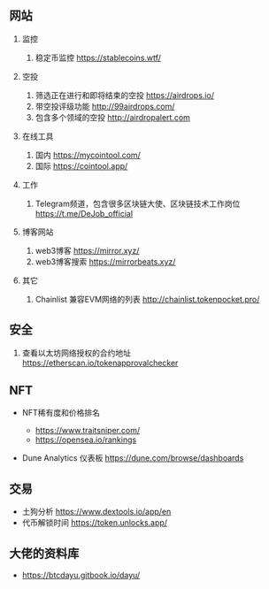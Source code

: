 ## 网站
1. 监控
   1. 稳定币监控  https://stablecoins.wtf/

2. 空投
   1. 筛选正在进行和即将结束的空投 https://airdrops.io/
   2. 带空投评级功能  http://99airdrops.com/
   3. 包含多个领域的空投 http://airdropalert.com

3. 在线工具
   1. 国内 https://mycointool.com/
   2. 国际 https://cointool.app/

4. 工作
   1. Telegram频道，包含很多区块链大使、区块链技术工作岗位  https://t.me/DeJob_official

5. 博客网站
   1. web3博客 https://mirror.xyz/
   2. web3博客搜索 https://mirrorbeats.xyz/

6. 其它
   1. Chainlist 兼容EVM网络的列表 http://chainlist.tokenpocket.pro/


## 安全
1. 查看以太坊网络授权的合约地址 https://etherscan.io/tokenapprovalchecker

## NFT
- NFT稀有度和价格排名
    - https://www.traitsniper.com/
    - https://opensea.io/rankings

- Dune Analytics 仪表板 https://dune.com/browse/dashboards

## 交易
- 土狗分析 https://www.dextools.io/app/en
- 代币解锁时间 https://token.unlocks.app/


## 大佬的资料库
- https://btcdayu.gitbook.io/dayu/